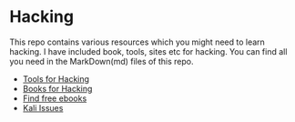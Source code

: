 
# Hacking

This repo contains various resources which you might need to learn hacking. I have included book, tools, sites etc for hacking. You can find all you need in the MarkDown(md) files of this repo.

- [Tools for Hacking](https://github.com/mohitdudi/hacking/blob/main/tools-for-hacking.md)
- [Books for Hacking](https://github.com/mohitdudi/hacking/blob/main/books-for-hacking.md)
- [Find free ebooks](https://pdfdrive.com)
- [Kali Issues](https://github.com/mohitdudi/hacking/blob/main/kali-issues.md)

